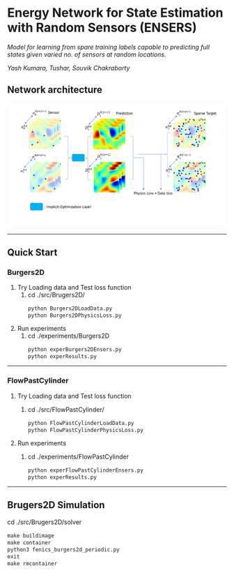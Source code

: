 # Energy Network for State Estimation with Random Sensors (ENSERS)
*Model for learning from spare training labels capable to predicting full states given varied no. of sensors at random locations.*

*Yash Kumara, Tushar, Souvik Chakraborty*

## Network architecture 

![Network architecture](./img/architecture.png)

---

## Quick Start

### Burgers2D

1. Try Loading data and Test loss function  
    1.  cd ./src/Brugers2D/
        ```
        python Burgers2DLoadData.py
        python Burgers2DPhysicsLoss.py

2.  Run experiments
    1.  cd ./experiments/Burgers2D      
        ```
        python experBurgers2DEnsers.py
        python experResults.py
        ```
---
### FlowPastCylinder
1. Try Loading data and Test loss function  
    1.  cd ./src/FlowPastCylinder/
        ```
        python FlowPastCylinderLoadData.py
        python FlowPastCylinderPhysicsLoss.py
        ```

3.  Run experiments
    1.  cd ./experiments/FlowPastCylinder      
        ```
        python experFlowPastCylinderEnsers.py
        python experResults.py
        ```
---

##  Brugers2D Simulation
cd ./src/Brugers2D/solver
```
make buildimage
make container
python3 fenics_burgers2d_periodic.py
exit
make rmcontainer
```

<!-- ## Results
### 2D Burgers’ equation

![Burgers](./img/predDataTest0_epoch1200.png "2D Burgers Equation")
### Flow Past Cylinder

![Flow Past Cylinder](./img/predDataTest0_epoch2400.png "Flow Past Cylinder") -->

